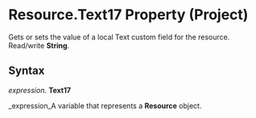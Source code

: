 
# Resource.Text17 Property (Project)

Gets or sets the value of a local Text custom field for the resource. Read/write  **String**.


## Syntax

 _expression_. **Text17**

 _expression_A variable that represents a  **Resource** object.

